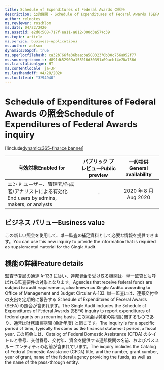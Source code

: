 ```yaml
---
title: Schedule of Expenditures of Federal Awards の照会
description: 公的機関 - Schedule of Expenditures of Federal Awards (SEFA) の照会には、選択した期間の Federal Domestic Assistance のカタログ (CFDA) のタイトルと番号、アワード番号、アワード年、資金を提供する連邦機関の名前、およびパススルー エンティティの名前が含まれます。
author: relnotes
ms.reviewer: roschlom
ms.date: 04/22/2020
ms.assetid: e2d0c508-717f-ea11-a812-000d3a579c39
ms.topic: article
ms.service: business-applications
ms.author: aolson
dynamics365pdf: true
ms.openlocfilehash: ca32b766fa36baacba58832370b30c756a052f77
ms.sourcegitcommit: d891d652909a155016d30391a09acbf4e20a756d
ms.translationtype: HT
ms.contentlocale: ja-JP
ms.lasthandoff: 04/28/2020
ms.locfileid: "3294940"
---
```

# <a name="schedule-of-expenditures-of-federal-awards-inquiry"></a><span data-ttu-id="eee6f-103">Schedule of Expenditures of Federal Awards の照会</span><span class="sxs-lookup"><span data-stu-id="eee6f-103">Schedule of Expenditures of Federal Awards inquiry</span></span>
[!include[dynamics365-finance banner](../includes/dynamics365-finance.md)]

| <span data-ttu-id="eee6f-104">有効対象</span><span class="sxs-lookup"><span data-stu-id="eee6f-104">Enabled for</span></span>    |  <span data-ttu-id="eee6f-105">パブリック プレビュー</span><span class="sxs-lookup"><span data-stu-id="eee6f-105">Public preview</span></span> | <span data-ttu-id="eee6f-106">一般提供</span><span class="sxs-lookup"><span data-stu-id="eee6f-106">General availability</span></span> | 
| ---------- | :----------: |:----------: |
|<span data-ttu-id="eee6f-107">エンド ユーザー、管理者/作成者/アナリストによる有効化</span><span class="sxs-lookup"><span data-stu-id="eee6f-107">End users by admins, makers, or analysts</span></span>|-| <span data-ttu-id="eee6f-108">2020 年 8 月</span><span class="sxs-lookup"><span data-stu-id="eee6f-108">Aug 2020</span></span>|


## <a name="business-value"></a><span data-ttu-id="eee6f-109">ビジネス バリュー</span><span class="sxs-lookup"><span data-stu-id="eee6f-109">Business value</span></span>
<!-- bv start -->
<span data-ttu-id="eee6f-110">この新しい照会を使用して、単一監査の補足資料として必要な情報を提供できます。</span><span class="sxs-lookup"><span data-stu-id="eee6f-110">You can use this new inquiry to provide the information that is required as supplemental material for the Single Audit.</span></span>
<!-- bv end -->



## <a name="feature-details"></a><span data-ttu-id="eee6f-111">機能の詳細</span><span class="sxs-lookup"><span data-stu-id="eee6f-111">Feature details</span></span>
<!--feature detail start -->
<span data-ttu-id="eee6f-112">監査予算局の通達 A-133 に従い、連邦資金を受け取る機関は、単一監査とも呼ばれる監査要件の対象となります。</span><span class="sxs-lookup"><span data-stu-id="eee6f-112">Agencies that receive federal funds are subject to audit requirements, also known as Single Audits, according to Office of Management and Budget Circular A-133.</span></span> <span data-ttu-id="eee6f-113">単一監査には、連邦交付金の支出を定期的に報告する Schedule of Expenditures of Federal Awards (SEFA) の照会が含まれます。</span><span class="sxs-lookup"><span data-stu-id="eee6f-113">The Single Audit includes the Schedule of Expenditures of Federal Awards (SEFA) inquiry to report expenditures of federal grants on a recurring basis.</span></span> <span data-ttu-id="eee6f-114">この照会は特定の期間に関するものであり、通常は財務諸表期間 (会計年度) と同じです。</span><span class="sxs-lookup"><span data-stu-id="eee6f-114">The inquiry is for a specific period of time, typically the same as the financial statement period, a fiscal year.</span></span>  <span data-ttu-id="eee6f-115">この照会には、Catalog of Federal Domestic Assistance (CFDA) のタイトルと番号、交付番号、交付年、資金を提供する連邦機関の名前、およびパススルー エンティティの名前が含まれています。</span><span class="sxs-lookup"><span data-stu-id="eee6f-115">The inquiry includes the Catalog of Federal Domestic Assistance (CFDA) title, and the number, grant number, year of grant, name of the federal agency providing the funds, as well as the name of the pass-through entity.</span></span>

<!--feature detail end -->









